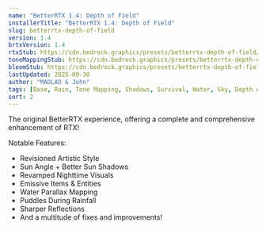 ```yaml
---
name: "BetterRTX 1.4: Depth of Field"
installerTitle: "BetterRTX 1.4: Depth of Field"
slug: betterrtx-depth-of-field
version: 1.4
brtxVersion: 1.4
rtxStub: https://cdn.bedrock.graphics/presets/betterrtx-depth-of-field/materials/RTXStub.material.bin
toneMappingStub: https://cdn.bedrock.graphics/presets/betterrtx-depth-of-field/materials/RTXPostFX.Tonemapping.material.bin
bloomStub: https://cdn.bedrock.graphics/presets/betterrtx-depth-of-field/materials/RTXPostFX.Bloom.material.bin
lastUpdated: 2025-09-30
author: "MADLAD & John"
tags: [Base, Rain, Tone Mapping, Shadows, Survival, Water, Sky, Depth of Field]
sort: 2
---
```


<p className="lead">The original BetterRTX experience, offering a complete and comprehensive enhancement of RTX!</p>

Notable Features:

- Revisioned Artistic Style
- Sun Angle + Better Sun Shadows
- Revamped Nighttime Visuals
- Emissive Items & Entities
- Water Parallax Mapping
- Puddles During Rainfall
- Sharper Reflections
- And a multitude of fixes and improvements!